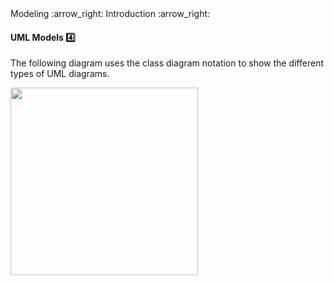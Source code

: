 <link rel="stylesheet" href="{{baseUrl}}/css/textbook.css">

<div class="website-content">

<div id="path">Modeling :arrow_right: Introduction :arrow_right:</div>

<div id="title">

#### UML Models :four:

</div>

<div id="body">

The following diagram uses the class diagram notation to show the different types of UML diagrams.

<img src="{{baseUrl}}/modeling/introduction/umlModels/images/modelDiagram.png" height="300" />
<p/>

</div>

</div>
